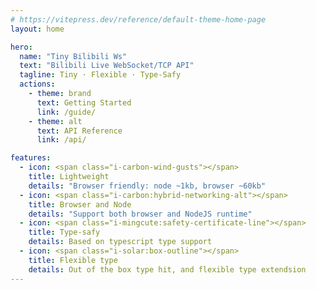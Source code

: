 ```yaml
---
# https://vitepress.dev/reference/default-theme-home-page
layout: home

hero:
  name: "Tiny Bilibili Ws"
  text: "Bilibili Live WebSocket/TCP API"
  tagline: Tiny · Flexible · Type-Safy
  actions:
    - theme: brand
      text: Getting Started
      link: /guide/
    - theme: alt
      text: API Reference
      link: /api/

features:
  - icon: <span class="i-carbon-wind-gusts"></span>
    title: Lightweight
    details: "Browser friendly: node ~1kb, browser ~60kb"
  - icon: <span class="i-carbon:hybrid-networking-alt"></span>
    title: Browser and Node
    details: "Support both browser and NodeJS runtime"
  - icon: <span class="i-mingcute:safety-certificate-line"></span>
    title: Type-safy
    details: Based on typescript type support
  - icon: <span class="i-solar:box-outline"></span>
    title: Flexible type
    details: Out of the box type hit, and flexible type extendsion
---
```


